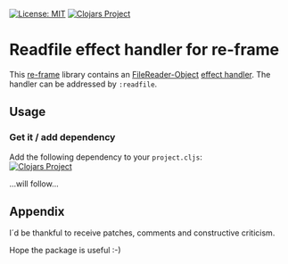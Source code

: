 [![License: MIT](https://img.shields.io/badge/License-MIT-yellow.svg)](https://github.com/jtkDvlp/re-frame-worker-fx/blob/master/LICENSE)
[![Clojars Project](https://img.shields.io/clojars/v/re-frame-readfile-fx.svg)](https://clojars.org/re-frame-readfile-fx)

# Readfile effect handler for re-frame

This [re-frame](https://github.com/Day8/re-frame) library contains an [FileReader-Object](https://developer.mozilla.org/de/docs/Web/API/FileReader) [effect handler](https://github.com/Day8/re-frame/tree/develop/docs). The handler can be addressed by `:readfile`.

## Usage

### Get it / add dependency

Add the following dependency to your `project.cljs`:<br>
[![Clojars Project](https://img.shields.io/clojars/v/re-frame-readfile-fx.svg)](https://clojars.org/re-frame-readfile-fx)

...will follow...

## Appendix

I´d be thankful to receive patches, comments and constructive criticism.

Hope the package is useful :-)
